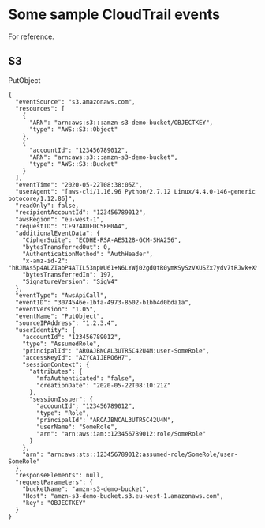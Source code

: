 # Some sample CloudTrail events

For reference.


## S3

PutObject

    {
      "eventSource": "s3.amazonaws.com",
      "resources": [
        {
          "ARN": "arn:aws:s3:::amzn-s3-demo-bucket/OBJECTKEY",
          "type": "AWS::S3::Object"
        },
        {
          "accountId": "123456789012",
          "ARN": "arn:aws:s3:::amzn-s3-demo-bucket",
          "type": "AWS::S3::Bucket"
        }
      ],
      "eventTime": "2020-05-22T08:38:05Z",
      "userAgent": "[aws-cli/1.16.96 Python/2.7.12 Linux/4.4.0-146-generic botocore/1.12.86]",
      "readOnly": false,
      "recipientAccountId": "123456789012",
      "awsRegion": "eu-west-1",
      "requestID": "CF9748DFDC5FB0A4",
      "additionalEventData": {
        "CipherSuite": "ECDHE-RSA-AES128-GCM-SHA256",
        "bytesTransferredOut": 0,
        "AuthenticationMethod": "AuthHeader",
        "x-amz-id-2": "hRJMAs5p4ALZIabP4ATIL53npWU61+N6LYWj02gdQtR0ymKSySzVXUSZx7ydv7tRJwk+XMaPerM=",
        "bytesTransferredIn": 197,
        "SignatureVersion": "SigV4"
      },
      "eventType": "AwsApiCall",
      "eventID": "3074546e-1bfa-4973-8502-b1bb4d0bda1a",
      "eventVersion": "1.05",
      "eventName": "PutObject",
      "sourceIPAddress": "1.2.3.4",
      "userIdentity": {
        "accountId": "123456789012",
        "type": "AssumedRole",
        "principalId": "AROAJBNCAL3UTR5C42U4M:user-SomeRole",
        "accessKeyId": "AZYCAIJERO6H7",
        "sessionContext": {
          "attributes": {
            "mfaAuthenticated": "false",
            "creationDate": "2020-05-22T08:10:21Z"
          },
          "sessionIssuer": {
            "accountId": "123456789012",
            "type": "Role",
            "principalId": "AROAJBNCAL3UTR5C42U4M",
            "userName": "SomeRole",
            "arn": "arn:aws:iam::123456789012:role/SomeRole"
          }
        },
        "arn": "arn:aws:sts::123456789012:assumed-role/SomeRole/user-SomeRole"
      },
      "responseElements": null,
      "requestParameters": {
        "bucketName": "amzn-s3-demo-bucket",
        "Host": "amzn-s3-demo-bucket.s3.eu-west-1.amazonaws.com",
        "key": "OBJECTKEY"
      }
    }
